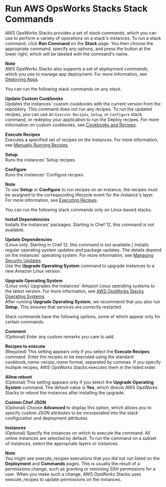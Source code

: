 # Run AWS OpsWorks Stacks Stack Commands<a name="workingstacks-commands"></a>

AWS OpsWorks Stacks provides a set of *stack commands*, which you can use to perform a variety of operations on a stack's instances\. To run a stack command, click **Run Command** on the **Stack** page\. You then choose the appropriate command, specify any options, and press the button at the lower right, which will be labeled with the command's name\. 

**Note**  
AWS OpsWorks Stacks also supports a set of *deployment commands*, which you use to manage app deployment\. For more information, see [Deploying Apps](workingapps-deploying.md)\.

You can run the following stack commands on any stack\.

**Update Custom Cookbooks**  
Updates the instances' custom cookbooks with the current version from the repository\. This command does not run any recipes\. To run the updated recipes, you can use an `Execute Recipes`, `Setup`, or `Configure` stack command, or redeploy your application to run the Deploy recipes\. For more information on custom cookbooks, see [Cookbooks and Recipes](workingcookbook.md)\.

**Execute Recipes**  
Executes a specified set of recipes on the instances\. For more information, see [Manually Running Recipes](workingcookbook-manual.md)\.

**Setup**  
Runs the instances' Setup recipes\.

**Configure**  
Runs the instances' Configure recipes\.

**Note**  
To use **Setup** or **Configure** to run recipes on an instance, the recipes must be assigned to the corresponding lifecycle event for the instance's layer\. For more information, see [Executing Recipes](workingcookbook-executing.md)\.

You can run the following stack commands only on Linux\-based stacks\.

**Install Dependencies**  
Installs the instances' packages\. Starting in Chef 12, this command is not available\.

**Update Dependencies**  
\(Linux only\. Starting in Chef 12, this command is not available\.\) Installs regular operating system updates and package updates\. The details depend on the instances' operating system\. For more information, see [Managing Security Updates](workingsecurity-updates.md)\.  
Use the **Upgrade Operating System** command to upgrade instances to a new Amazon Linux version\.

**Upgrade Operating System**  
\(Linux only\) Upgrades the instances' Amazon Linux operating systems to the latest version\. For more information, see [AWS OpsWorks Stacks Operating Systems](workinginstances-os.md)\.   
After running **Upgrade Operating System**, we recommend that you also run **Setup**\. This ensures that services are correctly restarted\.

Stack commands have the following options, some of which appear only for certain commands\.

**Comment**  
\(Optional\) Enter any custom remarks you care to add\.

**Recipes to execute**  
\(Required\) This setting appears only if you select the **Execute Recipes** command\. Enter the recipes to be executed using the standard *cookbook\_name*::*recipe\_name* format, separated by commas\. If you specify multiple recipes, AWS OpsWorks Stacks executes them in the listed order\.

**Allow reboot**  
\(Optional\) This setting appears only if you select the **Upgrade Operating System** command\. The default value is **Yes**, which directs AWS OpsWorks Stacks to reboot the instances after installing the upgrade\.

**Custom Chef JSON**  
\(Optional\) Choose **Advanced** to display this option, which allows you to specify custom JSON attributes to be incorporated into the stack configuration and deployment attributes\. 

**Instances**  
\(Optional\) Specify the instances on which to execute the command\. All online instances are selected by default\. To run the command on a subset of instances, select the appropriate layers or instances\. 

**Note**  
You might see execute\_recipes executions that you did not run listed on the **Deployment** and **Commands** pages\. This is usually the result of a permissions change, such as granting or removing SSH permissions for a user\. When you make such a change, AWS OpsWorks Stacks uses execute\_recipes to update permissions on the instances\.